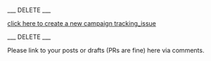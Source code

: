 ___ DELETE ___

[click here to create a new campaign tracking_issue](https://github.com/rust-community/content-o-tron/issues/new?template=new_campaign.md&title=Tracking:+__NAME_OF_CAMPAIGN__&labels=campaign)

___ DELETE ___

Please link to your posts or drafts (PRs are fine) here via comments.
